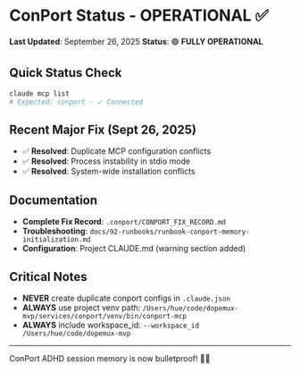 # ConPort Status - OPERATIONAL ✅

**Last Updated**: September 26, 2025
**Status**: 🟢 **FULLY OPERATIONAL**

## Quick Status Check
```bash
claude mcp list
# Expected: conport - ✓ Connected
```

## Recent Major Fix (Sept 26, 2025)


- ✅ **Resolved**: Duplicate MCP configuration conflicts
- ✅ **Resolved**: Process instability in stdio mode
- ✅ **Resolved**: System-wide installation conflicts

## Documentation
- **Complete Fix Record**: `.conport/CONPORT_FIX_RECORD.md`
- **Troubleshooting**: `docs/92-runbooks/runbook-conport-memory-initialization.md`
- **Configuration**: Project CLAUDE.md (warning section added)

## Critical Notes
- **NEVER** create duplicate conport configs in `.claude.json`
- **ALWAYS** use project venv path: `/Users/hue/code/dopemux-mvp/services/conport/venv/bin/conport-mcp`
- **ALWAYS** include workspace_id: `--workspace_id /Users/hue/code/dopemux-mvp`

---
ConPort ADHD session memory is now bulletproof! 🧠✨